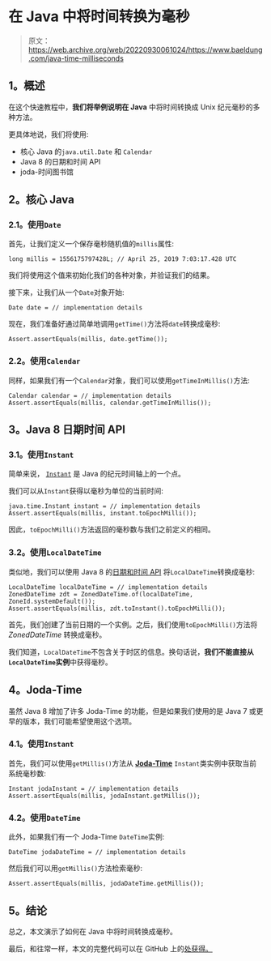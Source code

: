 # 在 Java 中将时间转换为毫秒

> 原文：<https://web.archive.org/web/20220930061024/https://www.baeldung.com/java-time-milliseconds>

## 1。概述

在这个快速教程中，**我们将举例说明在 Java** 中将时间转换成 Unix 纪元毫秒的多种方法。

更具体地说，我们将使用:

*   核心 Java 的`java.util.Date` 和 `Calendar`
*   Java 8 的日期和时间 API
*   joda-时间图书馆

## 2。核心 Java

### 2.1。使用`Date`

首先，让我们定义一个保存毫秒随机值的`millis`属性:

```
long millis = 1556175797428L; // April 25, 2019 7:03:17.428 UTC
```

我们将使用这个值来初始化我们的各种对象，并验证我们的结果。

接下来，让我们从一个`Date`对象开始:

```
Date date = // implementation details
```

现在，我们准备好通过简单地调用`getTime()`方法将`date`转换成毫秒:

```
Assert.assertEquals(millis, date.getTime());
```

### 2.2。使用`Calendar`

同样，如果我们有一个`Calendar`对象，我们可以使用`getTimeInMillis()`方法:

```
Calendar calendar = // implementation details
Assert.assertEquals(millis, calendar.getTimeInMillis());
```

## 3。Java 8 日期时间 API

### 3.1。使用`Instant`

简单来说， [`Instant`](/web/20220815045938/https://www.baeldung.com/current-date-time-and-timestamp-in-java-8) 是 Java 的纪元时间轴上的一个点。

我们可以从`Instant`获得以毫秒为单位的当前时间:

```
java.time.Instant instant = // implementation details
Assert.assertEquals(millis, instant.toEpochMilli());
```

因此，`toEpochMilli()`方法返回的毫秒数与我们之前定义的相同。

### 3.2。使用`LocalDateTime`

类似地，我们可以使用 Java 8 的[日期和时间 API](/web/20220815045938/https://www.baeldung.com/java-8-date-time-intro) 将`LocalDateTime`转换成毫秒:

```
LocalDateTime localDateTime = // implementation details
ZonedDateTime zdt = ZonedDateTime.of(localDateTime, ZoneId.systemDefault());
Assert.assertEquals(millis, zdt.toInstant().toEpochMilli());
```

首先，我们创建了当前日期的一个实例。之后，我们使用`toEpochMilli()`方法将 *ZonedDateTime* 转换成毫秒。

我们知道，`LocalDateTime`不包含关于时区的信息。换句话说，**我们不能直接从`LocalDateTime`实例**中获得毫秒。

## 4。Joda-Time

虽然 Java 8 增加了许多 Joda-Time 的功能，但是如果我们使用的是 Java 7 或更早的版本，我们可能希望使用这个选项。

### 4.1。使用`Instant`

首先，我们可以使用`getMillis()`方法从 **[Joda-Time](/web/20220815045938/https://www.baeldung.com/joda-time)** `Instant`类实例中获取当前系统毫秒数:

```
Instant jodaInstant = // implementation details
Assert.assertEquals(millis, jodaInstant.getMillis());
```

### 4.2。使用`DateTime`

此外，如果我们有一个 Joda-Time `DateTime`实例:

```
DateTime jodaDateTime = // implementation details
```

然后我们可以用`getMillis()`方法检索毫秒:

```
Assert.assertEquals(millis, jodaDateTime.getMillis());
```

## 5。结论

总之，本文演示了如何在 Java 中将时间转换成毫秒。

最后，和往常一样，本文的完整代码可以在 GitHub 上的[处获得。](https://web.archive.org/web/20220815045938/https://github.com/eugenp/tutorials/tree/master/core-java-modules/core-java-datetime-conversion)